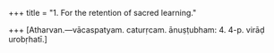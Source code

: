 +++
title = "1. For the retention of sacred learning."

+++
[Atharvan.—vācaspatyam. caturṛcam. ānuṣṭubham: 4. 4-p. virāḍ urobṛhatī.]
